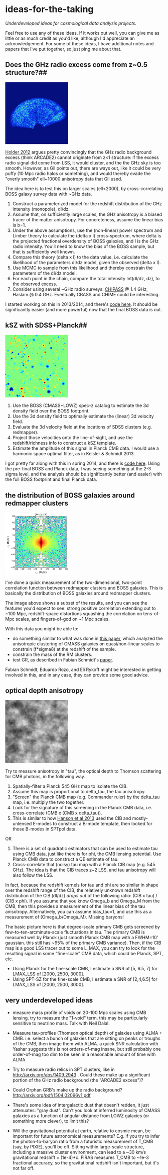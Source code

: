 # ideas-for-the-taking

*Underdeveloped ideas for cosmological data analysis projects.*

Feel free to use any of these ideas.  If it works out well, you can give me as little or as much credit as you'd like, although I'd appreciate an acknowledgement.  For some of these ideas, I have additional notes and papers that I've put together, so just ping me about that.

## Does the GHz radio excess come from z~0.5 structure?##

<img src="https://github.com/rkeisler/ideas-for-the-taking/blob/master/images/boss_fan.png" width="200px"/>

[Holder 2012](http://arxiv.org/abs/1207.0856) argues pretty convincingly that the GHz radio background excess (think ARCADE2) cannot originate from z<1 structure: if the excess radio signal did come from LSS, it would cluster, and the the GHz sky is too smooth.  However, as Gil points out, there are ways out, like it could be very puffy (10 Mpc radio halos or something), and would thereby evade the "overly smooth" ell~10000 anisotropy data that Gil used.

The idea here is to test this on larger scales (ell<2000), by cross-correlating BOSS galaxy survey data with ~GHz data.

1. Construct a parameterized model for the redshift distribution of the GHz intensity (monopole), dI/dz.
2. Assume that, on sufficiently large scales, the GHz anisotropy is a biased tracer of the matter anisotropy.  For concreteness, assume the linear bias is b=1.
3. Under the above assumptions, use the (non-linear) power spectrum and Limber theory to calculate the (delta x I) cross-spectrum, where delta is the projected fractional overdensity of BOSS galaxies, and I is the GHz radio intensity.  You'll need to know the bias of the BOSS sample, but that is sufficiently well known.
4. Compare this theory (delta x I) to the data value, i.e. calculate the likelihood of the parameters dI/dz model, given the observed (delta x I).
5. Use MCMC to sample from this likelihood and thereby constrain the parameters of the dI/dz model.
6. For each point in the chain, compare the total intensity Int(dI/dz, dz), to the observed excess.
7. Consider using several ~GHz radio surveys: [CHIPASS](http://www.atnf.csiro.au/people/mcalabre/CHIPASS/) @ 1.4 GHz, Haslam @ 0.4 GHz.  Eventually CBASS and CHIME could be interesting.

I started working on this in 2013/2014, and there's [code here](https://github.com/rkeisler/radio_background).  It should be significantly easier (and more powerful) now that the final BOSS data is out.


## kSZ with SDSS+Planck##

<img src="https://github.com/rkeisler/ideas-for-the-taking/blob/master/images/ksz_template.png" width="200px"/>


1. Use the BOSS (CMASS+LOWZ) spec-z catalog to estimate the 3d density field over the BOSS footprint.
2. Use the 3d density field to optimally estimate the (linear) 3d velocity field.
3. Evaluate the 3d velocity field at the locations of SDSS clusters (e.g. redmapper).
4. Project those velocities onto the line-of-sight, and use the redshift/richness info to construct a kSZ template.
5. Estimate the amplitude of this signal in Planck CMB data.  I would use a harmonic space optimal filter, as in Keisler & Schmidt 2013.

I got pretty far along with this in spring 2014, and there is [code here](https://github.com/rkeisler/vksz).  Using the pre-final BOSS and Planck data, I was seeing something at the 2-3 sigma level, and the analysis should be significantly better (and easier) with the full BOSS footprint and final Planck data.


## the distribution of BOSS galaxies around redmapper clusters ##

<img src="https://github.com/rkeisler/ideas-for-the-taking/blob/master/images/rm_boss.png" width="200px"/>

I've done a quick measurement of the two-dimensional, two-point correlation function between redmapper clusters and BOSS galaxies.  This is basically the distribution of BOSS galaxies around redmapper clusters.

The image above shows a subset of the results, and you can see the features you'd expect to see: strong positive correlation extending out to ~100 Mpc, redshift-space distortions squashing the correlation on tens-of-Mpc scales, and fingers-of-god on ~1 Mpc scales.

With this data you might be able to:

- do something similar to what was done in [this paper](http://arxiv.org/abs/1404.3742), which analyzed the anisotropic clustering of CMASS galaxies on quasi/non-linear scales to constrain (f*sigma8) at the redshift of the sample.
- constrain the mass of the RM clusters.
- test GR, as described in Fabian Schmidt's [paper](http://arxiv.org/abs/1202.4501).

Fabian Schmidt, Eduardo Rozo, and Eli Rykoff might be interested in getting involved in this, and in any case, they can provide some good advice.


## optical depth anisotropy ##

<img src="https://github.com/rkeisler/ideas-for-the-taking/blob/master/images/cmb.png" width="200px"/>


Try to measure anisotropy in "tau", the optical depth to Thomson scattering for CMB photons, in the following way.

1. Spatially-filter a Planck 545 GHz map to isolate the CIB.
2. Assume this map is proportional to delta_tau, the tau anisotropy.
3. "Screen" the Planck CMB map (e.g. Commander ruler) by the delta_tau map, i.e. multiply the two together.
4. Look for the signature of this screening in the Planck CMB data, i.e. cross-correlate (CMB x (CMB x delta_tau)).
5. This is similar to how [Hanson et al 2013](http://arxiv.org/abs/1307.5830) used the CIB and mostly-unlensed E-modes to construct a B-mode template, then looked for those B-modes in SPTpol data.

OR

1. There is a set of quadratic estimators that can be used to estimate tau using CMB data, just like there is for phi, the CMB lensing potential.  Use Planck CMB data to construct a QE estimate of tau.
2. Cross-correlate that (noisy) tau map with a Planck CIB map (e.g. 545 GHz).  The idea is that the CIB traces z~2 LSS, and tau anisotropy will also follow the LSS.

In fact, because the redshift kernels for tau and phi are so similar in shape over the redshift range of the CIB, the relatively unknown redshift distribution of the CIB (dI/dz) *drops out* of the following ratio: (CIB x tau) / (CIB x phi).  If you assume that you know Omega_b and Omega_M from the CMB, then this provides a measurement of the linear bias of the tau anisotropy.  Alternatively, you can assume bias_tau=1, and use this as a measurement of (Omega_b/Omega_M).  Missing baryons!


The basic picture here is that degree-scale primary CMB gets screened by few-to-ten-arcminute-scale fluctuations in tau.  The primary CMB is measured well by Planck (just smooth Planck CMB map with a FWHM=10' gaussian.  this still has ~95% of the primary CMB variance).  Then, if the CIB map is a good LSS tracer out to some L_MAX, you can try to look for the resulting signal in some "fine-scale" CMB data, which could be Planck, SPT, etc.

- Using Planck for the fine-scale CMB, I estimate a SNR of [5, 6.5, 7] for LMAX_LSS of [2000, 2500, 3000].
- Using SPT-SZ for the fine-scale CMB, I estimate a SNR of [2,4,6.5] for LMAX_LSS of [2000, 2500, 3000].

## very underdeveloped ideas ##
- measure mass profile of voids on 20-100 Mpc scales using CMB lensing.  try to measure the "1-void" term.  this may be particularly sensitive to neutrino mass.  Talk with Neil Dalal.

- Measure tau-profiles (Thomson optical depth) of galaxies using ALMA + CMB.  i.e. select a bunch of galaxies that are sitting on peaks or troughs of the CMB, then image them with ALMA.  a quick SNR calculation with Yashar suggests this is not orders-of-mag insane, but still probably one order-of-mag too dim to be seen in a reasonable amount of time with ALMA.

- Try to measure radio relics in SPT clusters, like in http://arxiv.org/abs/1409.2943 .  Could these make up a significant portion of the GHz radio background (the "ARCADE2 excess")?  

- Could Orphan GRB's make up the radio background? http://arxiv.org/pdf/1504.02096v1.pdf

- There's some idea of intergalactic dust that doesn't redden, it just attenuates: "gray dust".  Can't you look at inferred luminosity of CMASS galaxies as a function of angular distance from LOWZ galaxies (or something more clever), to limit this?

- Will the gravitational potential at earth, relative to cosmic mean, be important for future astronomical measurements?  E.g. if you try to infer the photon-to-baryon ratio from a futuristic measurement of T_CMB (say, by PIXIE), you'll be off.  Sitting within large-scale structure, including a massive cluster environment, can lead to a ~30 km/s gravitational redshift = (1e-4)*c.  FIRAS measures T_CMB to ~1e-3 fractional accuracy, so the gravitational redshift isn't important, but it's not far off.


